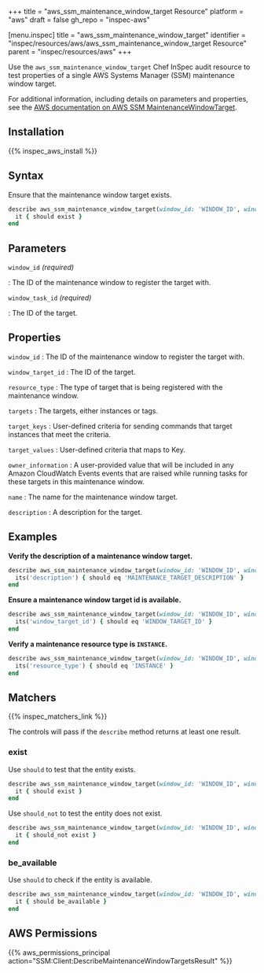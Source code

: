 +++
title = "aws_ssm_maintenance_window_target Resource"
platform = "aws"
draft = false
gh_repo = "inspec-aws"

[menu.inspec]
title = "aws_ssm_maintenance_window_target"
identifier = "inspec/resources/aws/aws_ssm_maintenance_window_target Resource"
parent = "inspec/resources/aws"
+++

Use the `aws_ssm_maintenance_window_target` Chef InSpec audit resource to test properties of a single AWS Systems Manager (SSM) maintenance window target.

For additional information, including details on parameters and properties, see the [AWS documentation on AWS SSM MaintenanceWindowTarget](https://docs.aws.amazon.com/AWSCloudFormation/latest/UserGuide/aws-resource-ssm-maintenancewindowtarget.html).

## Installation

{{% inspec_aws_install %}}

## Syntax

Ensure that the maintenance window target exists.

```ruby
describe aws_ssm_maintenance_window_target(window_id: 'WINDOW_ID', window_target_id: 'WINDOW_TARGET_ID') do
  it { should exist }
end
```

## Parameters

`window_id` _(required)_

: The ID of the maintenance window to register the target with.

`window_task_id` _(required)_

: The ID of the target.

## Properties

`window_id`
: The ID of the maintenance window to register the target with.

`window_target_id`
: The ID of the target.

`resource_type`
: The type of target that is being registered with the maintenance window.

`targets`
: The targets, either instances or tags.

`target_keys`
: User-defined criteria for sending commands that target instances that meet the criteria.

`target_values`
: User-defined criteria that maps to Key.

`owner_information`
: A user-provided value that will be included in any Amazon CloudWatch Events events that are raised while running tasks for these targets in this maintenance window.

`name`
: The name for the maintenance window target.

`description`
: A description for the target.

## Examples

**Verify the description of a maintenance window target.**

```ruby
describe aws_ssm_maintenance_window_target(window_id: 'WINDOW_ID', window_target_id: 'WINDOW_TARGET_ID') do
  its('description') { should eq 'MAINTENANCE_TARGET_DESCRIPTION' }
end
```

**Ensure a maintenance window target id is available.**

```ruby
describe aws_ssm_maintenance_window_target(window_id: 'WINDOW_ID', window_target_id: 'WINDOW_TARGET_ID') do
  its('window_target_id') { should eq 'WINDOW_TARGET_ID' }
end
```

**Verify a maintenance resource type is `INSTANCE`.**

```ruby
describe aws_ssm_maintenance_window_target(window_id: 'WINDOW_ID', window_target_id: 'WINDOW_TARGET_ID') do
  its('resource_type') { should eq 'INSTANCE' }
end
```

## Matchers

{{% inspec_matchers_link %}}

The controls will pass if the `describe` method returns at least one result.

### exist

Use `should` to test that the entity exists.

```ruby
describe aws_ssm_maintenance_window_target(window_id: 'WINDOW_ID', window_target_id: 'WINDOW_TARGET_ID') do
  it { should exist }
end
```

Use `should_not` to test the entity does not exist.

```ruby
describe aws_ssm_maintenance_window_target(window_id: 'WINDOW_ID', window_target_id: 'WINDOW_TARGET_ID') do
  it { should_not exist }
end
```

### be_available

Use `should` to check if the entity is available.

```ruby
describe aws_ssm_maintenance_window_target(window_id: 'WINDOW_ID', window_target_id: 'WINDOW_TARGET_ID') do
  it { should be_available }
end
```

## AWS Permissions

{{% aws_permissions_principal action="SSM:Client:DescribeMaintenanceWindowTargetsResult" %}}
